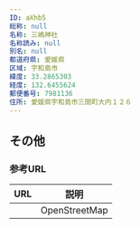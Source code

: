 ```yaml
---
ID: aXhb5
総称: null
名称: 三嶋神社
名称読み: null
別名: null
都道府県: 愛媛県
区域: 宇和島市
緯度: 33.2865303
経度: 132.6455624
郵便番号: 7981136
住所: 愛媛県宇和島市三間町大内１２６
---
```


## その他

### 参考URL

| URL | 説明          |
| --- | ------------- |
|     | OpenStreetMap |

